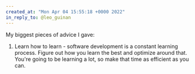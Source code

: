 ```yaml
---
created_at: "Mon Apr 04 15:55:18 +0000 2022"
in_reply_to: @leo_guinan
---
```


My biggest pieces of advice I gave:
1. Learn how to learn - software development is a constant learning process. Figure out how you learn the best and optimize around that. You're going to be learning a lot, so make that time as efficient as you can.